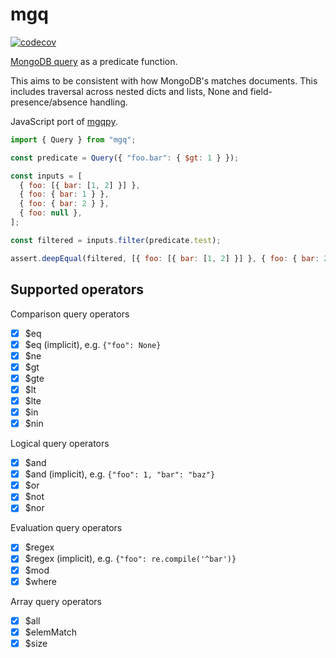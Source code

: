 # mgq

[![codecov](https://codecov.io/github/weiliddat/mgq/graph/badge.svg?token=FC3NO3ohgU)](https://codecov.io/github/weiliddat/mgq)

[MongoDB query](https://www.mongodb.com/docs/manual/reference/operator/query/) as a predicate function.

This aims to be consistent with how MongoDB's matches documents.
This includes traversal across nested dicts and lists, None and field-presence/absence handling.

JavaScript port of [mgqpy](https://pypi.org/project/mgqpy/).

```js
import { Query } from "mgq";

const predicate = Query({ "foo.bar": { $gt: 1 } });

const inputs = [
  { foo: [{ bar: [1, 2] }] },
  { foo: { bar: 1 } },
  { foo: { bar: 2 } },
  { foo: null },
];

const filtered = inputs.filter(predicate.test);

assert.deepEqual(filtered, [{ foo: [{ bar: [1, 2] }] }, { foo: { bar: 2 } }]);
```

## Supported operators

Comparison query operators

- [x] \$eq
- [x] \$eq (implicit), e.g. `{"foo": None}`
- [x] \$ne
- [x] \$gt
- [x] \$gte
- [x] \$lt
- [x] \$lte
- [x] \$in
- [x] \$nin

Logical query operators

- [x] \$and
- [x] \$and (implicit), e.g. `{"foo": 1, "bar": "baz"}`
- [x] \$or
- [x] \$not
- [x] \$nor

Evaluation query operators

- [x] \$regex
- [x] \$regex (implicit), e.g. `{"foo": re.compile('^bar')}`
- [x] \$mod
- [x] \$where

Array query operators

- [x] \$all
- [x] \$elemMatch
- [x] \$size
